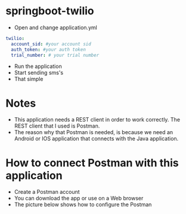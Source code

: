 # springboot-twilio
- Open and change application.yml
```yml
twilio:
  account_sid: #your account sid
  auth_token: #your auth token
  trial_number: # your trial number
```
- Run the application
- Start sending sms's
- That simple

# Notes
- This application needs a REST client in order to work correctly. The REST client that I used is Postman.
- The reason why that Postman is needed, is because we need an Android or IOS application that connects with 
the Java application. 

# How to connect Postman with this application
- Create a Postman account
- You can download the app or use on a Web browser
- The picture below shows how to configure the Postman

